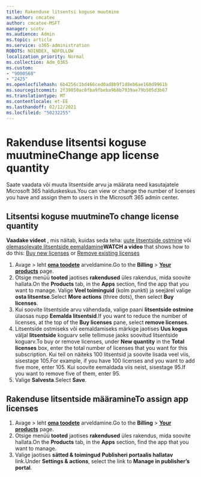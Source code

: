 ```yaml
---
title: Rakenduse litsentsi koguse muutmine
ms.author: cmcatee
author: cmcatee-MSFT
manager: scotv
ms.audience: Admin
ms.topic: article
ms.service: o365-administration
ROBOTS: NOINDEX, NOFOLLOW
localization_priority: Normal
ms.collection: Adm_O365
ms.custom:
- "9000568"
- "2425"
ms.openlocfilehash: 6b4256c1bd466ced0ad8b9f1d8eb6ae160d9961b
ms.sourcegitcommit: 2f39850ac0fba9fbeba9b8b7939ae79b505d3b67
ms.translationtype: MT
ms.contentlocale: et-EE
ms.lasthandoff: 02/12/2021
ms.locfileid: "50232255"
---
```

# <a name="change-app-license-quantity"></a><span data-ttu-id="e1610-102">Rakenduse litsentsi koguse muutmine</span><span class="sxs-lookup"><span data-stu-id="e1610-102">Change app license quantity</span></span>

<span data-ttu-id="e1610-103">Saate vaadata või muuta litsentside arvu ja määrata need kasutajatele Microsoft 365 halduskeskus.</span><span class="sxs-lookup"><span data-stu-id="e1610-103">You can view or change the number of licenses you have and assign them to users in the Microsoft 365 admin center.</span></span>

## <a name="to-change-license-quantity"></a><span data-ttu-id="e1610-104">Litsentsi koguse muutmine</span><span class="sxs-lookup"><span data-stu-id="e1610-104">To change license quantity</span></span>

<span data-ttu-id="e1610-105">**Vaadake videot** , mis näitab, kuidas seda teha: [uute litsentside ostmine](https://go.microsoft.com/fwlink/p/?linkid=2154857) või [olemasolevate litsentside eemaldamine](https://go.microsoft.com/fwlink/p/?linkid=2154938)</span><span class="sxs-lookup"><span data-stu-id="e1610-105">**WATCH a video** that shows how to do this: [Buy new licenses](https://go.microsoft.com/fwlink/p/?linkid=2154857) or [Remove existing licenses](https://go.microsoft.com/fwlink/p/?linkid=2154938)</span></span>

1. <span data-ttu-id="e1610-106">Avage   >  leht **[oma toodete](https://go.microsoft.com/fwlink/p/?linkid=842054)** arveldamine.</span><span class="sxs-lookup"><span data-stu-id="e1610-106">Go to the **Billing** > **[Your products](https://go.microsoft.com/fwlink/p/?linkid=842054)** page.</span></span>
2. <span data-ttu-id="e1610-107">Otsige menüü **tooted** jaotises **rakendused** üles rakendus, mida soovite hallata.</span><span class="sxs-lookup"><span data-stu-id="e1610-107">On the **Products** tab, in the **Apps** section, find the app that you want to manage.</span></span> <span data-ttu-id="e1610-108">Valige **Veel toiminguid** (kolm punkti) ja seejärel valige **osta litsentse**.</span><span class="sxs-lookup"><span data-stu-id="e1610-108">Select **More actions** (three dots), then select **Buy licenses**.</span></span>
3. <span data-ttu-id="e1610-109">Kui soovite litsentside arvu vähendada, valige paani **litsentside ostmine** ülaosas nupp **Eemalda litsentsid**.</span><span class="sxs-lookup"><span data-stu-id="e1610-109">If you want to reduce the number of licenses, at the top of the **Buy licenses** pane, select **remove licenses**.</span></span>
4. <span data-ttu-id="e1610-110">Litsentside ostmiseks või eemaldamiseks märkige jaotises **Uus kogus** väljal **litsentside** koguarv selle tellimuse jaoks soovitud litsentside koguarv.</span><span class="sxs-lookup"><span data-stu-id="e1610-110">To buy or remove licenses, under **New quantity** in the **Total licenses** box, enter the total number of licenses that you want for this subscription.</span></span> <span data-ttu-id="e1610-111">Kui teil on näiteks 100 litsentsid ja soovite lisada veel viis, sisestage 105.</span><span class="sxs-lookup"><span data-stu-id="e1610-111">For example, if you have 100 licenses and you want to add five more, enter 105.</span></span> <span data-ttu-id="e1610-112">Kui soovite eemaldada viis neist, sisestage 95.</span><span class="sxs-lookup"><span data-stu-id="e1610-112">If you want to remove five of them, enter 95.</span></span>
5. <span data-ttu-id="e1610-113">Valige **Salvesta**.</span><span class="sxs-lookup"><span data-stu-id="e1610-113">Select **Save**.</span></span>

## <a name="to-assign-app-licenses"></a><span data-ttu-id="e1610-114">Rakenduse litsentside määramine</span><span class="sxs-lookup"><span data-stu-id="e1610-114">To assign app licenses</span></span>

1. <span data-ttu-id="e1610-115">Avage   >  leht **[oma toodete](https://go.microsoft.com/fwlink/p/?linkid=842054)** arveldamine.</span><span class="sxs-lookup"><span data-stu-id="e1610-115">Go to the **Billing** > **[Your products](https://go.microsoft.com/fwlink/p/?linkid=842054)** page.</span></span>
2. <span data-ttu-id="e1610-116">Otsige menüü **tooted** jaotises **rakendused** üles rakendus, mida soovite hallata.</span><span class="sxs-lookup"><span data-stu-id="e1610-116">On the **Products** tab, in the **Apps** section, find the app that you want to manage.</span></span>
3. <span data-ttu-id="e1610-117">Valige jaotises **sätted & toimingud** **Publisheri portaalis hallatav** link.</span><span class="sxs-lookup"><span data-stu-id="e1610-117">Under **Settings & actions**, select the link to **Manage in publisher’s portal**.</span></span>